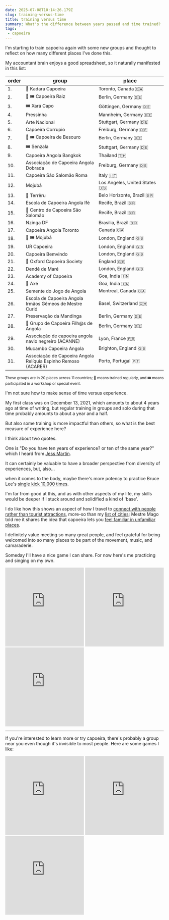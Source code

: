 ```yaml
---
date: 2025-07-08T10:14:26.179Z
slug: training-versus-time
title: training versus time
summary: What's the difference between years passed and time trained?
tags:
 - capoeira
---
```

I'm starting to train capoeira again with some new groups and thought to reflect on how many different places I've done this.

My accountant brain enjoys a good spreadsheet, so it naturally manifested in this list:

| order | group | place |
| - | - | - |
| 1. | 🔁 Kadara Capoeira | Toronto, Canada 🇨🇦 |
| 2. | 🔁 🎟 Capoeira Raiz | Berlin, Germany 🇩🇪 |
| 3. | 🎟 Xará Capo | Göttingen, Germany 🇩🇪 |
| 4. | Pressinha | Mannheim, Germany 🇩🇪 |
| 5. | Arte Nacional | Stuttgart, Germany 🇩🇪 |
| 6. | Capoeira Corrupio | Freiburg, Germany 🇩🇪 |
| 7. | 🔁 🎟 Capoeira de Besouro | Berlin, Germany 🇩🇪 |
| 8. | 🎟 Senzala | Stuttgart, Germany 🇩🇪 |
| 9. | Capoeira Angola Bangkok | Thailand 🇹🇭 |
| 10. | Associação de Capoeira Angola Dobrada | Freiburg, Germany 🇩🇪 |
| 11. | Capoeira São Salomão Roma | Italy 🇮🇹 |
| 12. | Mojubá | Los Angeles, United States 🇺🇸 |
| 13. | 🔁 Terrêru | Belo Horizonte, Brazil 🇧🇷 |
| 14. | Escola de Capoeira Angola Ifé | Recife, Brazil 🇧🇷 |
| 15. | 🔁 Centro de Capoeira São Salomão | Recife, Brazil 🇧🇷 |
| 16. | Nzinga DF | Brasilia, Brazil 🇧🇷 |
| 17. | Capoeira Angola Toronto | Canada 🇨🇦 |
| 18. | 🔁 🎟 Mojubá | London, England 🇬🇧 |
| 19. | UR Capoeira | London, England 🇬🇧 |
| 20. | Capoeira Bemvindo | London, England 🇬🇧 |
| 21. | 🔁 Oxford Capoeira Society | England 🇬🇧 |
| 22. | Dendê de Maré | London, England 🇬🇧 |
| 23. | Academy of Capoeira | Goa, India 🇮🇳 |
| 24. | 🔁 Axé | Goa, India 🇮🇳 |
| 25. | Semente do Jogo de Angola | Montreal, Canada 🇨🇦 |
| 26. | Escola de Capoeira Angola Irmãos Gêmeos de Mestre Curió | Basel, Switzerland 🇨🇭 |
| 27. | Preservação da Mandinga | Berlin, Germany 🇩🇪 |
| 28. | 🔁 Grupo de Capoeira Filh@s de Angola | Berlin, Germany 🇩🇪 |
| 29. | Associação de capoeira angola navio negreiro (ACANNE) | Lyon, France 🇫🇷 |
| 30. | Mucambo Capoeira Angola | Brighton, England 🇬🇧 |
| 31. | Associação de Capoeira Angola Relíquia Espinho Remoso (ACARER) | Porto, Portugal 🇵🇹 |

<style>
th {  word-break: normal;
}

td {
  font-size: 90%;
}

td:nth-child(2) {
  max-width: 230px;
  word-wrap: break-word;
  overflow: hidden;
}
</style>

<small>These groups are in 20 places across 11 countries; 🔁 means trained regularly, and 🎟 means participated in a workshop or special event.</small>

I'm not sure how to make sense of time versus experience. 

My first class was on December 13, 2021, which amounts to about 4 years ago at time of writing, but regular training in groups and solo during that time probably amounts to about a year and a half.

But also some training is more impactful than others, so what is the best measure of experience here?

I think about two quotes.

One is "Do you have ten years of experience? or ten of the same year?" which I heard from [Jess Martin](https://www.devtools.fm/episode/78?view=TRANSCRIPT).

It can certainly be valuable to have a broader perspective from diversity of experiences, but, also…

when it comes to the body, maybe there's more potency to practice Bruce Lee's [single kick 10,000 times](https://twitter.com/brucelee/status/1304344053216096256).

I'm far from good at this, and as with other aspects of my life, my skills would be deeper if I stuck around and solidified a kind of 'base'.

I do like how this shows an aspect of how I travel to [connect with people rather than tourist attractions](https://utopia.rosano.ca/strolling-across-the-usa-october-2023/), more-so than my [list of cities](https://rosano.hmm.garden/01gp32jrgtec4jbvdw6gr9592h); Mestre Mago told me it shares the idea that capoeira lets you [feel familiar in unfamiliar places](https://strolling.rosano.ca/0174/).

I definitely value meeting so many great people, and feel grateful for being welcomed into so many places to be part of the movement, music, and camaraderie.

Someday I'll have a nice game I can share. For now here's me practicing and singing on my own.

<iframe width="250" height="250" src="https://www.youtube-nocookie.com/embed/LIxBVqliwKU" frameborder="0" allow="accelerometer; autoplay; clipboard-write; encrypted-media; gyroscope; picture-in-picture" allowfullscreen></iframe>
<iframe width="250" height="250" src="https://www.youtube-nocookie.com/embed/ckW5a_99FR0" frameborder="0" allow="accelerometer; autoplay; clipboard-write; encrypted-media; gyroscope; picture-in-picture" allowfullscreen></iframe>
<iframe width="250" height="250" src="https://www.youtube-nocookie.com/embed/-3UdQtva4V0" frameborder="0" allow="accelerometer; autoplay; clipboard-write; encrypted-media; gyroscope; picture-in-picture" allowfullscreen></iframe>

---

If you're interested to learn more or try capoeira, there's probably a group near you even though it's invisible to most people. Here are some games I like:

<iframe width="250" height="250" src="https://www.youtube-nocookie.com/embed/Dmc4xeILz9A" frameborder="0" allow="accelerometer; autoplay; clipboard-write; encrypted-media; gyroscope; picture-in-picture" allowfullscreen></iframe>
<iframe width="250" height="250" src="https://www.youtube-nocookie.com/embed/hhPmrpxGLqc" frameborder="0" allow="accelerometer; autoplay; clipboard-write; encrypted-media; gyroscope; picture-in-picture" allowfullscreen></iframe>
<iframe width="250" height="250" src="https://www.youtube-nocookie.com/embed/Ryf003ekSHs" frameborder="0" allow="accelerometer; autoplay; clipboard-write; encrypted-media; gyroscope; picture-in-picture" allowfullscreen></iframe>
